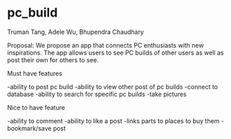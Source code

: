 # pc_build

Truman Tang, Adele Wu, Bhupendra Chaudhary

Proposal: We propose an app that connects PC enthusiasts with new inspirations. The app allows users to see PC builds of other users as well as post their own for others to see.

Must have features

-ability to post pc build
-ability to view other post of pc builds
-connect to database
-ability to search for specific pc builds
-take pictures

Nice to have feature

-ability to comment
-ability to like a post
-links parts to places to buy them
-bookmark/save post
